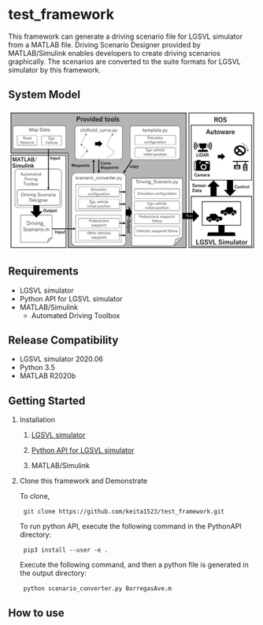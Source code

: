# test_framework

This framework can generate a driving scenario file for LGSVL simulator from a MATLAB file.
Driving Scenario Designer provided by MATLAB/Simulink enables developers to create driving scenarios graphically.
The scenarios are converted to the suite formats for LGSVL simulator by this framework.

## System Model
<img src="./image/system_model_detail-1.png" alt="System_Model" title="System Model">

## Requirements
- LGSVL simulator
- Python API for LGSVL simulator
- MATLAB/Simulink
	- Automated Driving Toolbox

## Release Compatibility
- LGSVL simulator 2020.06
- Python 3.5
- MATLAB R2020b

## Getting Started

1. Installation

	1. [LGSVL simulator](https://github.com/lgsvl/simulator)

	2. [Python API for LGSVL simulator](https://github.com/lgsvl/PythonAPI)

	3. MATLAB/Simulink

2. Clone this framework and Demonstrate

	To clone,

		git clone https://github.com/keita1523/test_framework.git

	To run python API, execute the following command in the PythonAPI directory:

		pip3 install --user -e .

	Execute the following command, and then a python file is generated in the output directory:

		python scenario_converter.py BorregasAve.m

## How to use


